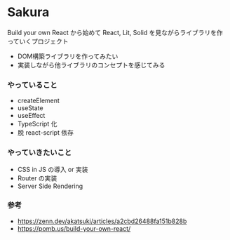 # Sakura

Build your own React から始めて React, Lit, Solid を見ながらライブラリを作っていくプロジェクト

- DOM構築ライブラリを作ってみたい
- 実装しながら他ライブラリのコンセプトを感じてみる

### やっていること

- createElement
- useState
- useEffect
- TypeScript 化
- 脱 react-script 依存

### やっていきたいこと

- CSS in JS の導入 or 実装
- Router の実装
- Server Side Rendering

### 参考

- https://zenn.dev/akatsuki/articles/a2cbd26488fa151b828b
- https://pomb.us/build-your-own-react/
